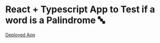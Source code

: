 # React + Typescript App to Test if a word is a Palindrome 🔤




[Deployed App](https://geicibarham.github.io/Palindrome)
